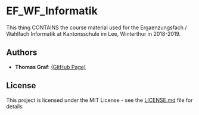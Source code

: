 # EF_WF_Informatik

This thing CONTAINS the course material used for the Ergaenzungsfach / Wahlfach Informatik at Kantonsschule im Lee, Winterthur in 2018-2019.

## Authors

* **Thomas Graf**: [(GitHub Page)](https://github.com/ThomasGrafCode)

## License

This project is licensed under the MIT License - see the [LICENSE.md](LICENSE.md) file for details
